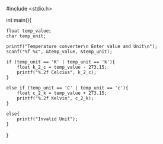 #include <stdio.h>

int main(){
    
    float temp_value;
    char temp_unit;
    
    printf("Temperature converter\n Enter value and Unit\n");
    scanf("%f %c", &temp_value, &temp_unit);

    if (temp_unit == 'K' | temp_unit == 'k'){
        float k_2_c = temp_value - 273.15;
        printf("%.2f Celcius", k_2_c);
    }
    
    else if (temp_unit == 'C' | temp_unit == 'c'){
        float c_2_k = temp_value + 273.15;
        printf("%.2f Kelvin", c_2_k);
    }
    
    else{
        printf("Invalid Unit");
    }
}
